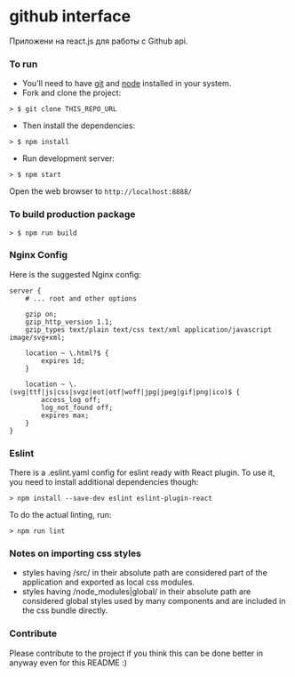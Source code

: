 # github interface 	
Приложени на react.js для работы с Github api.

### To run

* You'll need to have [git](https://git-scm.com/) and [node](https://nodejs.org/en/) installed in your system.
* Fork and clone the project:

```
> $ git clone THIS_REPO_URL
```

* Then install the dependencies:

```
> $ npm install
```

* Run development server:

```
> $ npm start
```

Open the web browser to `http://localhost:8888/`

### To build production package

```
> $ npm run build
```

### Nginx Config

Here is the suggested Nginx config:
```
server {
	# ... root and other options

	gzip on;
	gzip_http_version 1.1;
	gzip_types text/plain text/css text/xml application/javascript image/svg+xml;

	location ~ \.html?$ {
		expires 1d;
	}

	location ~ \.(svg|ttf|js|css|svgz|eot|otf|woff|jpg|jpeg|gif|png|ico)$ {
		access_log off;
		log_not_found off;
		expires max;
	}
}
```

### Eslint
There is a .eslint.yaml config for eslint ready with React plugin.
To use it, you need to install additional dependencies though:

```
> npm install --save-dev eslint eslint-plugin-react
```

To do the actual linting, run:

```
> npm run lint
```

### Notes on importing css styles
* styles having /src/ in their absolute path are considered part of the application and exported as local css modules.
* styles having /node_modules|global/ in their absolute path are considered global styles used by many components and are included in the css bundle directly.

### Contribute
Please contribute to the project if you think this can be done better in anyway even for this README :)

